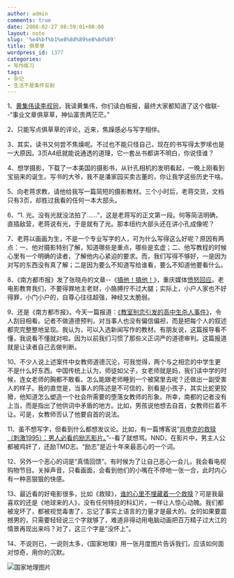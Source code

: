 ```yaml
---
author: admin
comments: true
date: 2008-02-27 08:59:01+00:00
layout: note
slug: '%e4%bf%b1%e8%8d%89%e8%8d%89'
title: 俱草草
wordpress_id: 1377
categories:
- 写作练习
tags:
- 杂记
- 生活不是条件反射
---
```


1、[黄集伟读李叔同](http://www.bullogger.com/blogs/huangjiwei/archives/123494.aspx)，我读黄集伟，你们读白板报，最终大家都知道了这个楹联--“事业文章俱草草，神仙富贵两茫茫。”

2、只能写点俱草草的评论，近来，焦躁感必与写字相伴。

3、其实，读书又何尝不焦燥呢。不过也不能只怪自己，现在的书写得太罗嗦也是一大原因。3页A4纸就能说通透的道理，它一套丛书都讲不明白，你说怪谁？

4、想学摄影，下载了一本美国的摄影书，从针孔相机的发明看起，一晚上刚看到宝丽来的诞生。写书的大爷，我不是潘家园买卖古董的，你让我学这些历史干啥。

5、向老蒋求教，请他给我写一篇简短的摄影教材。三个小时后，老蒋交货，文档只有3页，却胜过我看的任何一本大部头。

6、“1.	光。没有光就没法拍了……”，这是老蒋写的正文第一段。何等简洁明确，直插敌营，老蒋说有光，于是就有了光。那本纽约大部头还在讲小孔成像呢？

7、老蒋以画画为生，不是一个专业写字的人，可为什么写得这么好呢？原因有两点：一、他对摄影特别了解，知道哪些是重点，哪些是玄虚；二、他写教程的时候心里有一个明确的读者，了解他内心紧迫的要求。而，我们写得不够好，一是因为对写的东西没有真了解；二是因为要么不知道写给谁看，要么不知道他要看什么。

8、《南方都市报》发了张晓舟的文章--《[搞他！搞他！](http://www.chinanews.com.cn/ty/jdpl/news/2008/02-22/1171464.shtml)》，重庆媒体[愤怒回应](http://cq.qq.com/zt/2008/zxzepcq/index.htm)。老电影教育我们，不要得罪地主老财，小胳膊拧不过大腿；实际上，小户人家也不好得罪，小门小户的，自尊心往往超强，神经又太脆弱。

9、还是《南方都市报》。今天一篇报道：[《教室别恋引发的高中生杀人事件》](http://news.qq.com/a/20080227/000351.htm)，令人刮目相看。记者不做道德预判，对当事人也没有偏信偏袒，而是把每个人的叙述都完完整整地呈现。我认为，可以入选新闻写作的教材。有朋友说，这篇报导看不懂，我说看不懂就对啦。因为以前我们习惯了那些义正词严的道德审判。这篇报道就是让读者自己去做判断。

10、不少人说上述案件中女教师道德沉沦，可我觉得，两个与之相恋的中学生更不是什么好东西。中国传统上认为，师徒如父子，女老师就是妈，我们读中学的时候，连女老师的胸都不敢看。怎么能跟老师睡到一个被窝里去呢？还做出一副受害人的样子。我的直觉是，当事人的陈述是不可信的，别看是小孩子，其实比蛇更狡猾，他知道怎么塑造一个社会所需要的堕落女教师的形象。所幸，南都的记者没有上当，而是指出了他供词中矛盾的地方。比如，男孩说他想去自首，女教师拦着不让。可是，女教师否认了他要自首的说法。

11、虽不想写字，但看到什么都想发议论。比如，有一篇博客说“[肖申克的救赎（刺激1995）：男人必看的励志影片。](http://www.kbtt.cn/article.asp?id=571)”--看了就想骂。NND，在影片中，男主人公都被鸡奸了，还励TMD志。“励志”是近十年来最恶心的一个词。

12、另外一个恶心的词是“真情回馈”。有时候为了让自己恶心一会儿，我会看电视购物节目。关掉声音，只看画面，会看到他们的小嘴在不停地一张一合，此时内心有一种恶狠狠的快感。

13、最近看的好电影很多，比如《救赎》，[谁的心里不埋藏着一个救赎](http://liliptt324.blogcn.com/diary,14041357.shtml)？可是我最喜欢的还是《地球来的人》，没有任何特技的科幻片，一样让人惊心动魄。我们都被宠坏了，都被视觉毒害了，忘记了事实上语言的力量才是最大的。女的如果要震撼男的，只需要轻轻说三个字就够了，难道非得动用电脑动画把百万精子过大江的情景再现出来吗？对了，这三个字是“没怀上”。

14、不说则已，一说则太多，《国家地理》用一张月度图片告诉我们，应该如何面对惊奇，用你的沉默。

![国家地理图片](http://photo.yupoo.com/ctb.my/4393652898a3/medium/)
